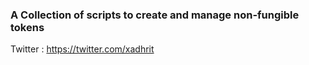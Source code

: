 ### A Collection of scripts to create and manage non-fungible tokens


Twitter : https://twitter.com/xadhrit
